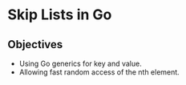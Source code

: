 # Skip Lists in Go

## Objectives

- Using Go generics for key and value.
- Allowing fast random access of the nth element.
